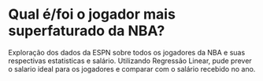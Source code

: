 # Qual é/foi o jogador mais superfaturado da NBA?
Exploração dos dados da ESPN sobre todos os jogadores da NBA e suas respectivas estatisticas e salário. Utilizando Regressão Linear, pude prever o salario ideal para os jogadores e comparar com o salário recebido no ano.
